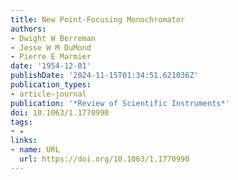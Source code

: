 ```yaml
---
title: New Point‐Focusing Monochromator
authors:
- Dwight W Berreman
- Jesse W M DuMond
- Pierre E Marmier
date: '1954-12-01'
publishDate: '2024-11-15T01:34:51.621036Z'
publication_types:
- article-journal
publication: '*Review of Scientific Instruments*'
doi: 10.1063/1.1770990
tags:
- ★
links:
- name: URL
  url: https://doi.org/10.1063/1.1770990
---
```

